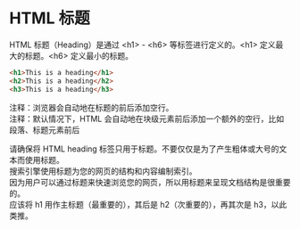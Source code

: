 <!-- HTMLbiaoti.md --- 
;; 
;; Description: 
;; Author: Hongyi Wu(吴鸿毅)
;; Email: wuhongyi@qq.com 
;; Created: 五 6月 16 17:08:17 2017 (+0800)
;; Last-Updated: 五 6月 16 17:09:33 2017 (+0800)
;;           By: Hongyi Wu(吴鸿毅)
;;     Update #: 1
;; URL: http://wuhongyi.cn -->

# HTML 标题

HTML 标题（Heading）是通过 \<h1\> - \<h6\> 等标签进行定义的。\<h1\> 定义最大的标题。\<h6\> 定义最小的标题。

```html
<h1>This is a heading</h1>
<h2>This is a heading</h2>
<h3>This is a heading</h3>
```

注释：浏览器会自动地在标题的前后添加空行。  
注释：默认情况下，HTML 会自动地在块级元素前后添加一个额外的空行，比如段落、标题元素前后

请确保将 HTML heading 标签只用于标题。不要仅仅是为了产生粗体或大号的文本而使用标题。  
搜索引擎使用标题为您的网页的结构和内容编制索引。  
因为用户可以通过标题来快速浏览您的网页，所以用标题来呈现文档结构是很重要的。  
应该将 h1 用作主标题（最重要的），其后是 h2（次重要的），再其次是 h3，以此类推。  


<!-- HTMLbiaoti.md ends here -->
